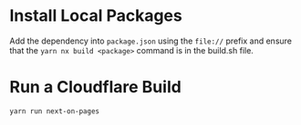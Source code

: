 # Install Local Packages

Add the dependency into `package.json` using the `file://` prefix and ensure that the `yarn nx build <package>` command is in the build.sh file.

# Run a Cloudflare Build

`yarn run next-on-pages`
